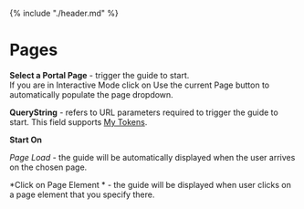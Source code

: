 {% include "./header.md" %}
# Pages

**Select a Portal Page** - trigger the guide to start. <br/>
If you are in Interactive Mode click on Use the current Page button to automatically populate the page dropdown. 

**QueryString** - refers to URL parameters required to trigger the guide to start. This field supports [My Tokens](http://www.dnnsharp.com/dnn/modules/my-custom-tokens).

**Start On**

*Page Load* - the guide will be automatically displayed when the user arrives on the chosen page.

*Click on Page Element *  - the guide will be displayed when user clicks on a page element that you specify there.
